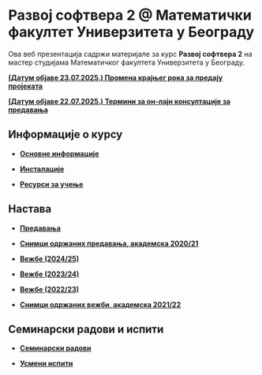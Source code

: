 # Развој софтвера 2 @ Математички факултет Универзитета у Београду

Ова веб презентација садржи материјале за курс **Развој софтвера 2** на мастер студијама Математичког факултета Универзитета у Београду.

**[(Датум објаве 23.07.2025.) Промена крајњег рока за предају пројеката](/seminarski-radovi/info/README.md)**

**[(Датум објаве 22.07.2025.) Термини за он-лајн консултације за предавања](/predavanja/info/README.md)**

<!-- **[(Датум објаве 21.11.2024.) Отказивање вежби 22.11.2024.](/vezbe/info/README.md)** -->

<!-- **[(Датум објаве 04.11.2024.) Надокнада часова предавања од 11.11.2024.](/predavanja/info/README.md)** -->

<!-- **[(Датум објаве 30.10.2024.) Пријављивање семинарских радова у 2024/2025.](/seminarski-radovi/info/README.md)** -->

<!-- **[Термин усмeног испита у испитном року Септембар](/usmeni-ispiti/info/README.md)** -->

<!-- **[(Датум објаве 28.5.2024.) Пријављивање за одбрану семинарских радова 2023/2024.](/seminarski-radovi/info/README.md)** -->

<!-- **[(Датум објаве 22.12.2023.) Пријављивање за израду семинарских радова 2023/2024.](/seminarski-radovi/info/README.md)** -->

<!-- **[Отказана су предавања за уторак 28.11.2023](predavanja/info/README.md)** -->

<!-- **[Термин усмeног испита у испитном року Септембар](/usmeni-ispiti/info/README.md)** -->

<!-- **[Термин усмeног испита у испитном року Јун](/usmeni-ispiti/info/README.md)** -->

<!-- **[Промена распореда за предавања](/predavanja/info/README.md)** -->

<!-- **[Термин усмсног испита у испитном року Септембар 2](/usmeni-ispiti/info/README.md)** -->

<!-- **[Резултати усменог дела испита у року Јун 1](/usmeni-ispiti/info/2019.06.29-RS2.pdf){:target="_blank"}** -->

<!-- **[(Датум објаве 30.07.2022.) Tермин усменог дела испита у року Јуни 2](/usmeni-ispiti/info/README.md)** -->

<!--**[(Датум објаве 04.01.2023.) Пријављивање за одбране семинарских радова и усмене испите у 2022/2023.](/usmeni-ispiti/info/README.md)**-->

<!-- **[(Датум објаве 27.12.2022.) Отказивање вежби у четвртак 29. децембра.](/vezbe/info/README.md)** -->

<!-- **[(Датум објаве 08.11.2022.) Отказивање вежби у четвртак 10. новембра.](/vezbe/info/README.md)** -->

<!-- **[(Датум објаве 26.10.2022.) Промена термина вежби.](/vezbe/info/README.md)** -->

<!-- **[(Датум објаве 22.10.2022.) Одржавање вежби 1. и 8. новембра у термину предавања.](/predavanja/info/README.md)** -->

<!-- **[(Датум објаве 22.10.2022.) Анкета о промени термина вежби.](/vezbe/info/README.md)** -->

## Информације о курсу

- **[Основне информације](/informacije/README.md)**

* **[Инсталације](/INSTALACIJE.md)**

* **[Ресурси за учење](/RESURSI-ZA-UCENJE.md)**

## Настава

* **[Предавања](/predavanja/README.md)**

* **[Снимци одржаних предавања, академска 2020/21](/predavanja/casovi-uzivo/README-2021-22.md)**

- **[Вежбе (2024/25)](/vezbe/README.md)**

- **[Вежбе (2023/24)](/vezbe/README-2023-24.md)**

- **[Вежбе (2022/23)](/vezbe/README-2022-23.md)**

- **[Снимци одржаних вежби, академска 2021/22](/vezbe/README-2021-22.md)**

## Семинарски радови и испити

- **[Семинарски радови](/seminarski-radovi/README.md)**

- **[Усмени испити](/usmeni-ispiti/README.md)**
